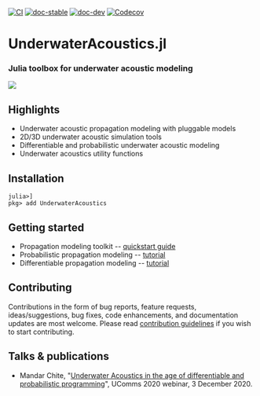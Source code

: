 [![CI](https://github.com/org-arl/UnderwaterAcoustics.jl/workflows/CI/badge.svg)](https://github.com/org-arl/UnderwaterAcoustics.jl/actions)
[![doc-stable](https://img.shields.io/badge/docs-stable-blue.svg)](https://org-arl.github.io/UnderwaterAcoustics.jl/stable)
[![doc-dev](https://img.shields.io/badge/docs-latest-blue.svg)](https://org-arl.github.io/UnderwaterAcoustics.jl/dev)
[![Codecov](https://codecov.io/gh/org-arl/UnderwaterAcoustics.jl/branch/master/graph/badge.svg)](https://codecov.io/gh/org-arl/UnderwaterAcoustics.jl)

# UnderwaterAcoustics.jl
### Julia toolbox for underwater acoustic modeling

![](https://org-arl.github.io/UnderwaterAcoustics.jl/dev/images/txloss1.png)

## Highlights

- Underwater acoustic propagation modeling with pluggable models
- 2D/3D underwater acoustic simulation tools
- Differentiable and probabilistic underwater acoustic modeling
- Underwater acoustics utility functions

## Installation

```julia-repl
julia>]
pkg> add UnderwaterAcoustics
```

## Getting started

- Propagation modeling toolkit -- [quickstart guide](https://org-arl.github.io/UnderwaterAcoustics.jl/stable/pm_basic.html)
- Probabilistic propagation modeling -- [tutorial](https://org-arl.github.io/UnderwaterAcoustics.jl/stable/tut_turing.html)
- Differentiable propagation modeling -- [tutorial](https://org-arl.github.io/UnderwaterAcoustics.jl/stable/tut_autodiff.html)

## Contributing

Contributions in the form of bug reports, feature requests, ideas/suggestions, bug fixes, code enhancements, and documentation updates are most welcome. Please read [contribution guidelines](CONTRIBUTING.md) if you wish to start contributing.

## Talks & publications

- Mandar Chite, "[Underwater Acoustics in the age of differentiable and probabilistic programming](https://www.facebook.com/watch/live/?v=2473971036238315)", UComms 2020 webinar, 3 December 2020.
